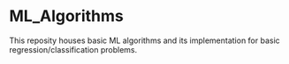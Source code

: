 # ML_Algorithms

This reposity houses basic ML algorithms and its implementation for basic regression/classification problems.
